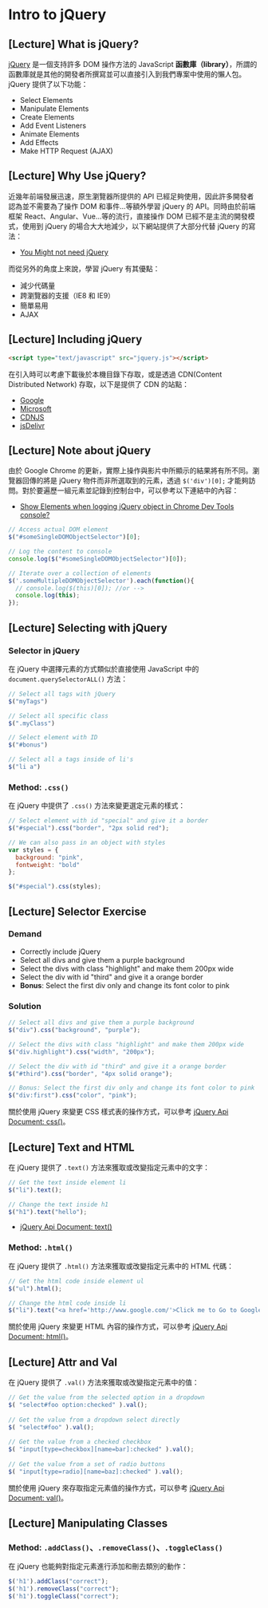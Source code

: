 # Intro to jQuery

## [Lecture] What is jQuery?

[jQuery](https://jquery.com/) 是一個支持許多 DOM 操作方法的 JavaScript **函數庫（library）**，所謂的函數庫就是其他的開發者所撰寫並可以直接引入到我們專案中使用的懶人包。jQuery 提供了以下功能：

- Select Elements
- Manipulate Elements
- Create Elements
- Add Event Listeners
- Animate Elements
- Add Effects
- Make HTTP Request (AJAX)

## [Lecture] Why Use jQuery?

近幾年前端發展迅速，原生瀏覽器所提供的 API 已經足夠使用，因此許多開發者認為並不需要為了操作 DOM 和事件…等額外學習 jQuery 的 API。同時由於前端框架 React、Angular、Vue…等的流行，直接操作 DOM 已經不是主流的開發模式，使用到 jQuery 的場合大大地減少，以下網站提供了大部分代替 jQuery 的寫法：

- [You Might not need jQuery](http://youmightnotneedjquery.com/)

而從另外的角度上來說，學習 jQuery 有其優點：

- 減少代碼量
- 跨瀏覽器的支援（IE8 和 IE9）
- 簡單易用
- AJAX

## [Lecture] Including jQuery

```html
<script type="text/javascript" src="jquery.js"></script>
```

在引入時可以考慮下載後於本機目錄下存取，或是透過 CDN(Content Distributed Network) 存取，以下是提供了 CDN 的站點：


- [Google](https://developers.google.com/speed/libraries/devguide#jquery)
- [Microsoft](https://docs.microsoft.com/en-us/aspnet/ajax/cdn/overview#jQuery_Releases_on_the_CDN_0)
- [CDNJS](https://cdnjs.com/libraries/jquery/)
- [jsDelivr](https://www.jsdelivr.com/#!jquery)

## [Lecture] Note about jQuery

由於 Google Chrome 的更新，實際上操作與影片中所顯示的結果將有所不同。瀏覽器回傳的將是 jQuery 物件而非所選取到的元素，透過 `$('div')[0];` 才能夠訪問。對於要遍歷一組元素並記錄到控制台中，可以參考以下連結中的內容：

- [Show Elements when logging jQuery object in Chrome Dev Tools console?
](https://stackoverflow.com/questions/13552432/show-elements-when-logging-jquery-object-in-chrome-dev-tools-console/13567689#13567689)

```javascript
// Access actual DOM element
$("#someSingleDOMObjectSelector")[0];

// Log the content to console
console.log($("#someSingleDOMObjectSelector")[0]);

// Iterate over a collection of elements
$('.someMultipleDOMObjectSelector').each(function(){
  // console.log($(this)[0]); //or -->
  console.log(this);
});
```

## [Lecture] Selecting with jQuery

### Selector in jQuery

在 jQuery 中選擇元素的方式類似於直接使用 JavaScript 中的 `document.querySelectorALL()` 方法：

```javascript
// Select all tags with jQuery
$("myTags")

// Select all specific class
$(".myClass")

// Select element with ID
$("#bonus")

// Select all a tags inside of li's
$("li a")
```

### Method: `.css()`

在 jQuery 中提供了 `.css()` 方法來變更選定元素的樣式：

```javascript
// Select element with id "special" and give it a border
$("#special").css("border", "2px solid red");

// We can also pass in an object with styles
var styles = {
  background: "pink",
  fontweight: "bold"
};

$("#special").css(styles);
```

## [Lecture] Selector Exercise

### Demand

- Correctly include jQuery
- Select all divs and give them a purple background
- Select the divs with class "highlight" and make them 200px wide
- Select the div with id "third" and give it a orange border
- **Bonus**: Select the first div only and change its font color to pink

### Solution

```javascript
// Select all divs and give them a purple background
$("div").css("background", "purple");

// Select the divs with class "highlight" and make them 200px wide
$("div.highlight").css("width", "200px");

// Select the div with id "third" and give it a orange border
$("#third").css("border", "4px solid orange");

// Bonus: Select the first div only and change its font color to pink
$("div:first").css("color", "pink");
```

關於使用 jQuery 來變更 CSS 樣式表的操作方式，可以參考 [jQuery Api Document: css()](http://api.jquery.com/css/)。

## [Lecture] Text and HTML

在 jQuery 提供了 `.text()` 方法來獲取或改變指定元素中的文字：

```javascript
// Get the text inside element li
$("li").text();

// Change the text inside h1
$("h1").text("hello");
```

- [jQuery Api Document: text()](http://api.jquery.com/text/)

### Method: `.html()`

在 jQuery 提供了 `.html()` 方法來獲取或改變指定元素中的 HTML 代碼：

```javascript
// Get the html code inside element ul
$("ul").html();

// Change the html code inside li
$("li").text("<a href='http://www.google.com/'>Click me to Go to Google!</a>");
```

關於使用 jQuery 來變更 HTML 內容的操作方式，可以參考 [jQuery Api Document: html()](http://api.jquery.com/html/)。

## [Lecture] Attr and Val

在 jQuery 提供了 `.val()` 方法來獲取或改變指定元素中的值：

```javascript
// Get the value from the selected option in a dropdown
$( "select#foo option:checked" ).val();
 
// Get the value from a dropdown select directly
$( "select#foo" ).val();
 
// Get the value from a checked checkbox
$( "input[type=checkbox][name=bar]:checked" ).val();
 
// Get the value from a set of radio buttons
$( "input[type=radio][name=baz]:checked" ).val();
```

關於使用 jQuery 來存取指定元素值的操作方式，可以參考 [jQuery Api Document: val()](http://api.jquery.com/val/)。

## [Lecture] Manipulating Classes

### Method: `.addClass()`、`.removeClass()`、`.toggleClass()`

在 jQuery 也能夠對指定元素進行添加和刪去類別的動作：

```javascript
$('h1').addClass("correct");
$('h1').removeClass("correct");
$('h1').toggleClass("correct");
```